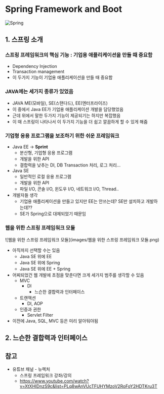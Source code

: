 # Spring Framework and Boot

![Spring](images/Spring.png)

## 1. 스프링 소개

### 스프링 프레임워크의 핵심 기능 : 기업용 애플리케이션을 만들 때 중요함

- Dependency Injection
- Transaction management
- 이 두가지 기능이 기업용 애플리케이션을 만들 때 중요함

### JAVA에는 세가지 종류가 있었음

- JAVA ME(모바일), SE(스탠다드), EE(엔터프라이즈)
- 이 중에서 Java EE가 기업용 애플리케이션 개발을 담당했었음
- 근데 위에서 말한 두가지 기능이 제공되기는 하지만 복잡했음
- 이 때 스프링이 나타나서 이 두가지 기능을 더 쉽고 깔끔하게 할 수 있게 해줌

### 기업형 응용 프로그램을 보조하기 위한 쉬운 프레임워크

- Java EE -> <b>Sprint</b>
  - 분산형, 기업형 응용 프로그램
  - 개발을 위한 API
  - 결합력을 낮추는 DI, DB Transaction 처리, 로그 처리...
- Java SE
  - 일반적인 로컬 응용 프로그램
  - 개발을 위한 API
  - 파일 I/O, 콘솔 I/O, 윈도우 I/O, 네트워크 I/O, Thread..
- 개발자들 생각
  - 기업용 애플리케이션을 만들고 있지만 EE는 안쓰는데? SE만 설치하고 개발하는데??
  - SE가 Spring으로 대체되었기 때문임

### 웹을 위한 스프링 프레임워크 모듈

![웹을 위한 스프링 프레임워크 모듈](images/웹을 위한 스프링 프레임워크 모듈.png)

- 아직까지 선택할 수는 있음
  - Java SE 위에 EE
  - Java SE 위에 Spring
  - Java SE 위에 EE + Spring
- 어찌되었건 웹 개발에 초점을 맞춘다면 크게 세가지 범주를 생각할 수 있음
  - MVC
    - DI
      - 느슨한 결합력과 인터페이스
  - 트랜잭션
    - DI, AOP
  - 인증과 권한
    - Servlet Filter
- 이전에 Java, SQL, MVC 등은 미리 알아둬야됨



## 2. 느슨한 결합력과 인터페이스







## 참고

- 유튜브 채널 - 뉴렉처
  - 스프링 프레임워크 강좌/강의
  - https://www.youtube.com/watch?v=XtXHIDnzS9c&list=PLq8wAnVUcTFUHYMzoV2RoFoY2HDTKru3T

